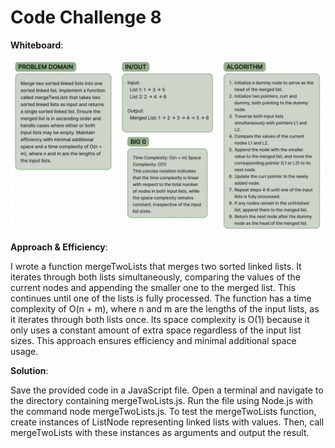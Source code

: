# Code Challenge 8

**Whiteboard**:

![CC8](./cc8.png)

**Approach & Efficiency**:

I wrote a function mergeTwoLists that merges two sorted linked lists. It iterates through both lists simultaneously, comparing the values of the current nodes and appending the smaller one to the merged list. This continues until one of the lists is fully processed. The function has a time complexity of O(n + m), where n and m are the lengths of the input lists, as it iterates through both lists once. Its space complexity is O(1) because it only uses a constant amount of extra space regardless of the input list sizes. This approach ensures efficiency and minimal additional space usage.

**Solution**:

Save the provided code in a JavaScript file.
Open a terminal and navigate to the directory containing mergeTwoLists.js.
Run the file using Node.js with the command node mergeTwoLists.js.
To test the mergeTwoLists function, create instances of ListNode representing linked lists with values. Then, call mergeTwoLists with these instances as arguments and output the result.
